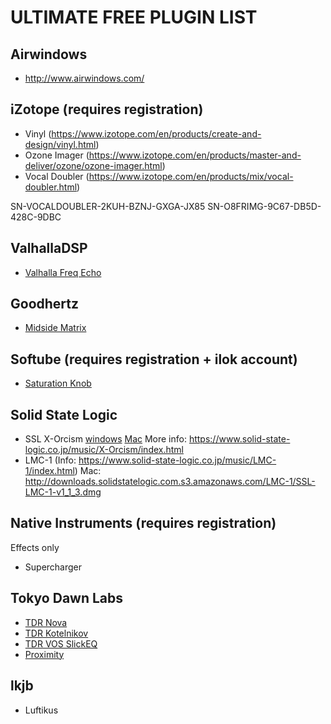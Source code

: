# ULTIMATE FREE PLUGIN LIST

## Airwindows

- http://www.airwindows.com/

## iZotope (requires registration)

- Vinyl (https://www.izotope.com/en/products/create-and-design/vinyl.html)
- Ozone Imager (https://www.izotope.com/en/products/master-and-deliver/ozone/ozone-imager.html)
- Vocal Doubler (https://www.izotope.com/en/products/mix/vocal-doubler.html)

SN-VOCALDOUBLER-2KUH-BZNJ-GXGA-JX85
SN-O8FRIMG-9C67-DB5D-428C-9DBC

## ValhallaDSP

- [Valhalla Freq Echo](https://valhalladsp.com/shop/delay/valhalla-freq-echo/)

## Goodhertz

- [Midside Matrix](https://goodhertz.co/midside-matrix)

## Softube (requires registration + ilok account)

- [Saturation Knob](https://www.softube.com/saturationknob)

## Solid State Logic

- SSL X-Orcism [windows](http://downloads.solidstatelogic.com.s3.amazonaws.com/X-Orcism/SSL_X-Orcism.zip) [Mac](http://downloads.solidstatelogic.com.s3.amazonaws.com/X-Orcism/SSL_X-Orcism.dmg) More info: https://www.solid-state-logic.co.jp/music/X-Orcism/index.html
- LMC-1 (Info: https://www.solid-state-logic.co.jp/music/LMC-1/index.html)
Mac: http://downloads.solidstatelogic.com.s3.amazonaws.com/LMC-1/SSL-LMC-1-v1_1_3.dmg

## Native Instruments (requires registration)
Effects only
- Supercharger

## Tokyo Dawn Labs

- [TDR Nova](https://www.tokyodawn.net/tdr-nova/)
- [TDR Kotelnikov](https://www.tokyodawn.net/tdr-kotelnikov/)
- [TDR VOS SlickEQ](https://www.tokyodawn.net/tdr-vos-slickeq/)
- [Proximity](https://www.tokyodawn.net/proximity/)

## lkjb

- Luftikus